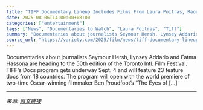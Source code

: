 ```yaml
---
title: "TIFF Documentary Lineup Includes Films From Laura Poitras, Raoul Peck, Jimmy Chin and Chai Vasarhelyi"
date: 2025-08-06T14:00:00+08:00
categories: ["entertainment"]
tags: ["News", "Documentaries to Watch", "Laura Poitras", "Tiff"]
summary: "Documentaries about journalists Seymour Hersh, Lynsey Addario and Fatma Hassona are heading to the 50th edition of the Toronto Intl. Film Festival. TIFF‘s Docs program gets underway Sept. 4 and will f"
source_url: "https://variety.com/2025/film/news/tiff-documentary-lineup-laura-poitras-raoul-peck-films-1236477472/"
---
```


Documentaries about journalists Seymour Hersh, Lynsey Addario and Fatma Hassona are heading to the 50th edition of the Toronto Intl. Film Festival. TIFF‘s Docs program gets underway Sept. 4 and will feature 23 feature docs from 18 countries. The program will open with the world premiere of two-time Oscar-winning filmmaker Ben Proudfoot&#8217;s &#8220;The Eyes of [&#8230;]

---

*来源: [原文链接](https://variety.com/2025/film/news/tiff-documentary-lineup-laura-poitras-raoul-peck-films-1236477472/)*

